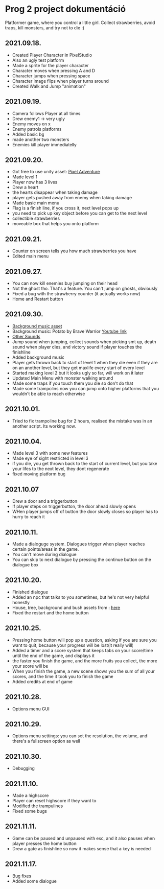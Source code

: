 Prog 2 project dokumentáció
=============

Platformer game, where you control a little girl. Collect strawberries, avoid traps, kill monsters, and try not to die :)

2021.09.18.
----------

* Created Player Character in PixelStudio
* Also an ugly test platform 
* Made a sprite for the player character
* Character moves when pressing A and D
* Character jumps when pressing space
* Character image flips when player turns around
* Created Walk and Jump "animation"

2021.09.19.
----------

* Camera follows Player at all times
* Drew enemy1 -> very ugly
* Enemy moves on x
* Enemy patrols platforms
* Added basic bg
* made another two monsters
* Enemies kill player immediatelly

2021.09.20.
----------

* Got free to use unity asset: [Pixel Adventure](https://assetstore.unity.com/packages/2d/characters/pixel-adventure-1-155360)
* Made level 1
* Player now has 3 lives
* Drew a heart
* the hearts disappear when taking damage
* player gets pushed away from enemy when taking damage
* Made basic main menu
* Flag is a finish line, if you cross it, next level pops up
* you need to pick up key object before you can get to the next level
* collectible strawberries
* moveable box that helps you onto platform

2021.09.21.
----------

* Counter on screen tells you how much strawberries you have
* Edited main menu

2021.09.27.
---------

* You can now kill enemies buy jumping on their head
* Not the ghost tho. That's a feature. You can't jump on ghosts, obviously
* Fixed a bug with the strawberry counter (it actually works now)
* Home and Restart button
  
2021.09.30.
----------

* [Background music asset](https://assetstore.unity.com/packages/audio/music/free-music-tracks-for-games-156413)
* Background music: Potato by Brave Warrior [Youtube link](https://www.youtube.com/watch?v=-rAHaAmSGpM&t=3s)
* [Other Sounds](https://assetstore.unity.com/packages/audio/sound-fx/free-casual-game-sfx-pack-54116)
* Jump sound when jumping, collect sounds when picking smt up, death sound when player dies, and victory sound if player touches the finishline
* Added background music
* Player gets thrown back to start of level 1 when they die even if they are on an another level, but they get maxlife every start of every level
* Started making level 2 but it looks ugly so far, will work on it later
* Updated Main Menu with monster walking around
* Made some traps if you touch them you die so don't do that
* Made some trampolins now you can jump onto higher platforms that you wouldn't be able to reach otherwise

2021.10.01.
----------
* Tried to fix trampoline bug for 2 hours, realised the mistake was in an another script. Its working now.

2021.10.04.
----------
* Made level 3 with some new features
* Made eye of sight restricted in level 3
* if you die, you get thrown back to the start of current level, but you take your lifes to the next level, they dont regenerate
* fixed moving platform bug

2021.10.07
---------
* Drew a door and a triggerbutton
* If player steps on triggerbutton, the door ahead slowly opens
* WHen player jumps off of button the door slowly closes so player has to hurry to reach it

2021.10.11.
------------
* Made a dialoguge system. Dialogues trigger when player reaches certain points/areas in the game.
* You can't move during dialogue
* You can skip to next dialogue by pressing the continue button on the dialogue box
  
2021.10.20.
-----------
* Finished dialogue
* Added an npc that talks to you sometimes, but he's not very helpful honestly
* House, tree, background and bush assets from : [here](https://assetstore.unity.com/packages/2d/characters/sunny-land-103349)
* Fixed the restart and the home button

2021.10.25.
----------
* Pressing home button will pop up a question, asking if you are sure you want to quit, because your progress will be lost(it really will)
* Added a timer and a score system that keeps tabs on your score/time until the end of the game, and displays it
* the faster you finish the game, and the more fruits you collect, the more your score will be
* When you finish the game, a new scene shows you the sum of all your scores, and the time it took you to finish the game
* Added credits at end of game

2021.10.28.
-----------
* Options menu GUI
  
2021.10.29.
----------
* Options menu settings: you can set the resolution, the volume, and there's a fullscreen option as well

2021.10.30.
----------
* Debugging

2021.11.10.
----------
* Made a highscore
* Player can reset highscore if they want to
* Modified the trampulines
* Fixed some bugs
  
2021.11.11.
----------
* Game can be paused and unpaused with esc, and it also pauses when player presses the home button
* Drew a gate as finishline so now it makes sense that a key is needed

2021.11.17.
----------
* Bug fixes
* Added some dialogue